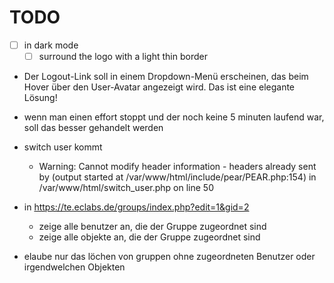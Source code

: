 # TODO

- [ ] in dark mode
    - [ ] surround the logo with a light thin border

- Der Logout-Link soll in einem Dropdown-Menü erscheinen, das beim Hover über den User-Avatar angezeigt wird. Das ist eine elegante Lösung!

- wenn man einen effort stoppt und der noch keine 5 minuten laufend war, soll das besser gehandelt werden

- switch user kommt
  - Warning: Cannot modify header information - headers already sent by (output started at /var/www/html/include/pear/PEAR.php:154) in /var/www/html/switch_user.php on line 50

- in https://te.eclabs.de/groups/index.php?edit=1&gid=2 
  - zeige alle benutzer an, die der Gruppe zugeordnet sind
  - zeige alle objekte an, die der Gruppe zugeordnet sind
  
- elaube nur das löchen von gruppen ohne zugeordneten Benutzer oder irgendwelchen Objekten
